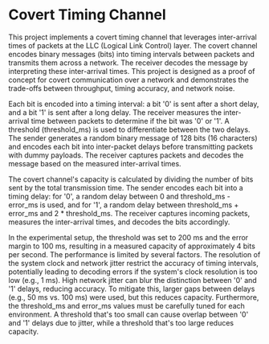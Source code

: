 # Covert Timing Channel

This project implements a covert timing channel that leverages inter-arrival times of packets at the LLC (Logical Link Control) layer. The covert channel encodes binary messages (bits) into timing intervals between packets and transmits them across a network. The receiver decodes the message by interpreting these inter-arrival times. This project is designed as a proof of concept for covert communication over a network and demonstrates the trade-offs between throughput, timing accuracy, and network noise.

Each bit is encoded into a timing interval: a bit '0' is sent after a short delay, and a bit '1' is sent after a long delay. The receiver measures the inter-arrival time between packets to determine if the bit was '0' or '1'. A threshold (threshold_ms) is used to differentiate between the two delays. The sender generates a random binary message of 128 bits (16 characters) and encodes each bit into inter-packet delays before transmitting packets with dummy payloads. The receiver captures packets and decodes the message based on the measured inter-arrival times.

The covert channel's capacity is calculated by dividing the number of bits sent by the total transmission time. The sender encodes each bit into a timing delay: for '0', a random delay between 0 and threshold_ms - error_ms is used, and for '1', a random delay between threshold_ms + error_ms and 2 * threshold_ms. The receiver captures incoming packets, measures the inter-arrival times, and decodes the bits accordingly.

In the experimental setup, the threshold was set to 200 ms and the error margin to 100 ms, resulting in a measured capacity of approximately 4 bits per second. The performance is limited by several factors. The resolution of the system clock and network jitter restrict the accuracy of timing intervals, potentially leading to decoding errors if the system's clock resolution is too low (e.g., 1 ms). High network jitter can blur the distinction between '0' and '1' delays, reducing accuracy. To mitigate this, larger gaps between delays (e.g., 50 ms vs. 100 ms) were used, but this reduces capacity. Furthermore, the threshold_ms and error_ms values must be carefully tuned for each environment. A threshold that's too small can cause overlap between '0' and '1' delays due to jitter, while a threshold that's too large reduces capacity.
